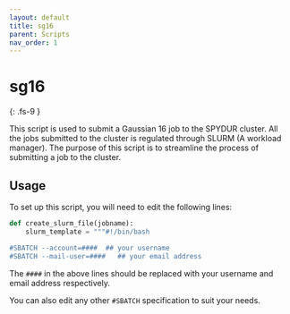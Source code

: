 ```yaml
---
layout: default
title: sg16
parent: Scripts
nav_order: 1
---
```


# sg16
{: .fs-9 }

This script is used to submit a Gaussian 16 job to the SPYDUR cluster. All the jobs submitted to the cluster is regulated through SLURM (A workload manager). The purpose of this script is to streamline the process of submitting a job to the cluster.

## Usage

To set up this script, you will need to edit the following lines:

```python
def create_slurm_file(jobname):
    slurm_template = """#!/bin/bash

#SBATCH --account=####  ## your username
#SBATCH --mail-user=####   ## your email address
```

The `####` in the above lines should be replaced with your username and email address respectively.

You can also edit any other `#SBATCH` specification to suit your needs.